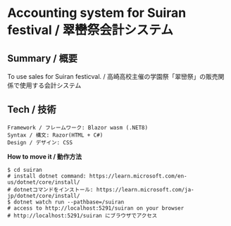# Accounting system for Suiran festival / 翠巒祭会計システム

## Summary / 概要
To use sales for Suiran festicval. / 高崎高校主催の学園祭「翠巒祭」の販売関係で使用する会計システム

## Tech / 技術
```
Framework / フレームワーク: Blazor wasm (.NET8)
Syntax / 構文: Razor(HTML + C#)
Design / デザイン: CSS
```

**How to move it / 動作方法**
```shell
$ cd suiran
# install dotnet command: https://learn.microsoft.com/en-us/dotnet/core/install/
# dotnetコマンドをインストール: https://learn.microsoft.com/ja-jp/dotnet/core/install/
$ dotnet watch run --pathbase=/suiran
# access to http://localhost:5291/suiran on your browser
# http://localhost:5291/suiran にブラウザでアクセス
```
